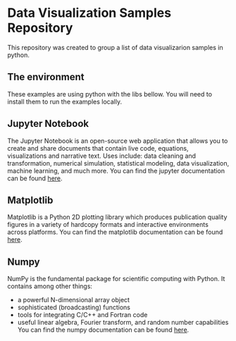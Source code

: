 # Data Visualization Samples Repository
This repository was created to group a list of data visualizarion samples in python.

## The environment
These examples are using python with the libs bellow. You will need to install them to run the examples locally.

## Jupyter Notebook
The Jupyter Notebook is an open-source web application that allows you to create and share documents that contain live code, equations, visualizations and narrative text. Uses include: data cleaning and transformation, numerical simulation, statistical modeling, data visualization, machine learning, and much more.
You can find the jupyter documentation can be found [here](https://jupyter.org/).

## Matplotlib
Matplotlib is a Python 2D plotting library which produces publication quality figures in a variety of hardcopy formats and interactive environments across platforms.
You can find the matplotlib documentation can be found [here](https://matplotlib.org/index.html).

## Numpy
NumPy is the fundamental package for scientific computing with Python. It contains among other things:
* a powerful N-dimensional array object
* sophisticated (broadcasting) functions
* tools for integrating C/C++ and Fortran code
* useful linear algebra, Fourier transform, and random number capabilities
You can find the numpy documentation can be found [here](https://www.numpy.org/).